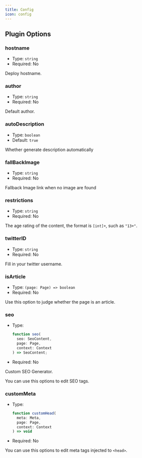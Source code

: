 ```yaml
---
title: Config
icon: config
---
```


## Plugin Options

### hostname

- Type: `string`
- Required: No

Deploy hostname.

### author

- Type: `string`
- Required: No

Default author.

### autoDescription

- Type: `boolean`
- Default: `true`

Whether generate description automatically

### fallBackImage

- Type: `string`
- Required: No

Fallback Image link when no image are found

### restrictions

- Type: `string`
- Required: No

The age rating of the content, the format is `[int]+`, such as `"13+"`.

### twitterID

- Type: `string`
- Required: No

Fill in your twitter username.

### isArticle

- Type: `(page: Page) => boolean`
- Required: No

Use this option to judge whether the page is an article.

### seo

- Type:

  ```ts
  function seo(
    seo: SeoContent,
    page: Page,
    context: Context
  ) => SeoContent;
  ```

- Required: No

Custom SEO Generator.

You can use this options to edit SEO tags.

### customMeta

- Type:

  ```ts
  function customHead(
    meta: Meta,
    page: Page,
    context: Context
  ) => void
  ```

- Required: No

You can use this options to edit meta tags injected to `<head>`.
